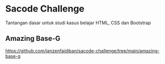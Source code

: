 # Sacode Challenge
Tantangan dasar untuk studi kasus belajar HTML, CSS dan Bootstrap

## Amazing Base-G
https://github.com/janzenfaidiban/sacode-challenge/tree/main/amazing-base-g